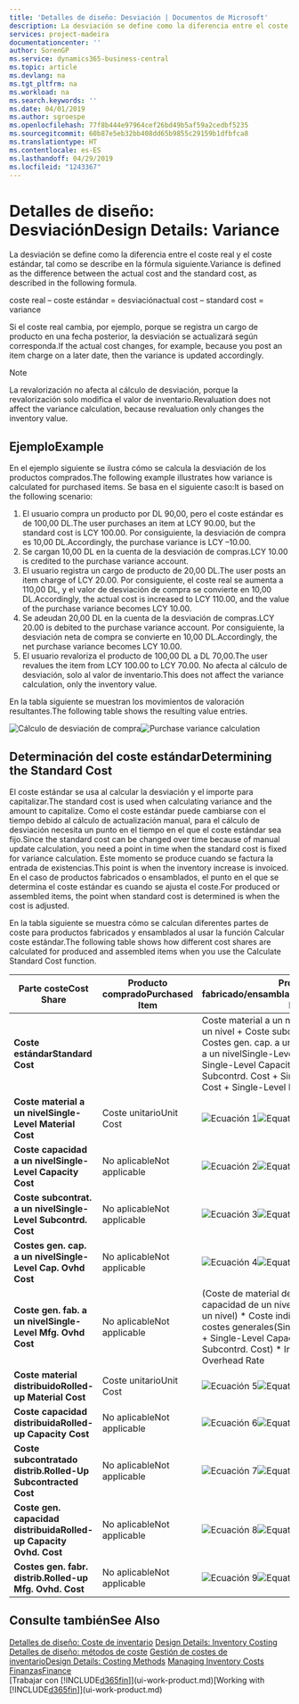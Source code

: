 ```yaml
---
title: 'Detalles de diseño: Desviación | Documentos de Microsoft'
description: La desviación se define como la diferencia entre el coste real y el coste estándar, tal como se describe en la fórmula siguiente.
services: project-madeira
documentationcenter: ''
author: SorenGP
ms.service: dynamics365-business-central
ms.topic: article
ms.devlang: na
ms.tgt_pltfrm: na
ms.workload: na
ms.search.keywords: ''
ms.date: 04/01/2019
ms.author: sgroespe
ms.openlocfilehash: 77f8b444e97964cef26bd49b5af59a2cedbf5235
ms.sourcegitcommit: 60b87e5eb32bb408dd65b9855c29159b1dfbfca8
ms.translationtype: HT
ms.contentlocale: es-ES
ms.lasthandoff: 04/29/2019
ms.locfileid: "1243367"
---
```

# <a name="design-details-variance"></a><span data-ttu-id="f72c0-103">Detalles de diseño: Desviación</span><span class="sxs-lookup"><span data-stu-id="f72c0-103">Design Details: Variance</span></span>
<span data-ttu-id="f72c0-104">La desviación se define como la diferencia entre el coste real y el coste estándar, tal como se describe en la fórmula siguiente.</span><span class="sxs-lookup"><span data-stu-id="f72c0-104">Variance is defined as the difference between the actual cost and the standard cost, as described in the following formula.</span></span>  

 <span data-ttu-id="f72c0-105">coste real – coste estándar = desviación</span><span class="sxs-lookup"><span data-stu-id="f72c0-105">actual cost – standard cost = variance</span></span>  

 <span data-ttu-id="f72c0-106">Si el coste real cambia, por ejemplo, porque se registra un cargo de producto en una fecha posterior, la desviación se actualizará según corresponda.</span><span class="sxs-lookup"><span data-stu-id="f72c0-106">If the actual cost changes, for example, because you post an item charge on a later date, then the variance is updated accordingly.</span></span>  

> [!NOTE]  
>  <span data-ttu-id="f72c0-107">La revalorización no afecta al cálculo de desviación, porque la revalorización solo modifica el valor de inventario.</span><span class="sxs-lookup"><span data-stu-id="f72c0-107">Revaluation does not affect the variance calculation, because revaluation only changes the inventory value.</span></span>  

## <a name="example"></a><span data-ttu-id="f72c0-108">Ejemplo</span><span class="sxs-lookup"><span data-stu-id="f72c0-108">Example</span></span>  
 <span data-ttu-id="f72c0-109">En el ejemplo siguiente se ilustra cómo se calcula la desviación de los productos comprados.</span><span class="sxs-lookup"><span data-stu-id="f72c0-109">The following example illustrates how variance is calculated for purchased items.</span></span> <span data-ttu-id="f72c0-110">Se basa en el siguiente caso:</span><span class="sxs-lookup"><span data-stu-id="f72c0-110">It is based on the following scenario:</span></span>  

1.  <span data-ttu-id="f72c0-111">El usuario compra un producto por DL 90,00, pero el coste estándar es de 100,00 DL.</span><span class="sxs-lookup"><span data-stu-id="f72c0-111">The user purchases an item at LCY 90.00, but the standard cost is LCY 100.00.</span></span> <span data-ttu-id="f72c0-112">Por consiguiente, la desviación de compra es 10,00 DL.</span><span class="sxs-lookup"><span data-stu-id="f72c0-112">Accordingly, the purchase variance is LCY –10.00.</span></span>  
2.  <span data-ttu-id="f72c0-113">Se cargan 10,00 DL en la cuenta de la desviación de compras.</span><span class="sxs-lookup"><span data-stu-id="f72c0-113">LCY 10.00 is credited to the purchase variance account.</span></span>  
3.  <span data-ttu-id="f72c0-114">El usuario registra un cargo de producto de 20,00 DL.</span><span class="sxs-lookup"><span data-stu-id="f72c0-114">The user posts an item charge of LCY 20.00.</span></span> <span data-ttu-id="f72c0-115">Por consiguiente, el coste real se aumenta a 110,00 DL, y el valor de desviación de compra se convierte en 10,00 DL.</span><span class="sxs-lookup"><span data-stu-id="f72c0-115">Accordingly, the actual cost is increased to LCY 110.00, and the value of the purchase variance becomes LCY 10.00.</span></span>  
4.  <span data-ttu-id="f72c0-116">Se adeudan 20,00 DL en la cuenta de la desviación de compras.</span><span class="sxs-lookup"><span data-stu-id="f72c0-116">LCY 20.00 is debited to the purchase variance account.</span></span> <span data-ttu-id="f72c0-117">Por consiguiente, la desviación neta de compra se convierte en 10,00 DL.</span><span class="sxs-lookup"><span data-stu-id="f72c0-117">Accordingly, the net purchase variance becomes LCY 10.00.</span></span>  
5.  <span data-ttu-id="f72c0-118">El usuario revaloriza el producto de 100,00 DL a DL 70,00.</span><span class="sxs-lookup"><span data-stu-id="f72c0-118">The user revalues the item from LCY 100.00 to LCY 70.00.</span></span> <span data-ttu-id="f72c0-119">No afecta al cálculo de desviación, solo al valor de inventario.</span><span class="sxs-lookup"><span data-stu-id="f72c0-119">This does not affect the variance calculation, only the inventory value.</span></span>  

 <span data-ttu-id="f72c0-120">En la tabla siguiente se muestran los movimientos de valoración resultantes.</span><span class="sxs-lookup"><span data-stu-id="f72c0-120">The following table shows the resulting value entries.</span></span>  

 <span data-ttu-id="f72c0-121">![Cálculo de desviación de compra](media/design_details_inventory_costing_11_purchase_variance.png "Cálculo de desviación de compra")</span><span class="sxs-lookup"><span data-stu-id="f72c0-121">![Purchase variance calculation](media/design_details_inventory_costing_11_purchase_variance.png "Purchase variance calculation")</span></span>  

## <a name="determining-the-standard-cost"></a><span data-ttu-id="f72c0-122">Determinación del coste estándar</span><span class="sxs-lookup"><span data-stu-id="f72c0-122">Determining the Standard Cost</span></span>  
 <span data-ttu-id="f72c0-123">El coste estándar se usa al calcular la desviación y el importe para capitalizar.</span><span class="sxs-lookup"><span data-stu-id="f72c0-123">The standard cost is used when calculating variance and the amount to capitalize.</span></span> <span data-ttu-id="f72c0-124">Como el coste estándar puede cambiarse con el tiempo debido al cálculo de actualización manual, para el cálculo de desviación necesita un punto en el tiempo en el que el coste estándar sea fijo.</span><span class="sxs-lookup"><span data-stu-id="f72c0-124">Since the standard cost can be changed over time because of manual update calculation, you need a point in time when the standard cost is fixed for variance calculation.</span></span> <span data-ttu-id="f72c0-125">Este momento se produce cuando se factura la entrada de existencias.</span><span class="sxs-lookup"><span data-stu-id="f72c0-125">This point is when the inventory increase is invoiced.</span></span> <span data-ttu-id="f72c0-126">En el caso de productos fabricados o ensamblados, el punto en el que se determina el coste estándar es cuando se ajusta el coste.</span><span class="sxs-lookup"><span data-stu-id="f72c0-126">For produced or assembled items, the point when standard cost is determined is when the cost is adjusted.</span></span>  

 <span data-ttu-id="f72c0-127">En la tabla siguiente se muestra cómo se calculan diferentes partes de coste para productos fabricados y ensamblados al usar la función Calcular coste estándar.</span><span class="sxs-lookup"><span data-stu-id="f72c0-127">The following table shows how different cost shares are calculated for produced and assembled items when you use the Calculate Standard Cost function.</span></span>  

|<span data-ttu-id="f72c0-128">Parte coste</span><span class="sxs-lookup"><span data-stu-id="f72c0-128">Cost Share</span></span>|<span data-ttu-id="f72c0-129">Producto comprado</span><span class="sxs-lookup"><span data-stu-id="f72c0-129">Purchased Item</span></span>|<span data-ttu-id="f72c0-130">Producto fabricado/ensamblado</span><span class="sxs-lookup"><span data-stu-id="f72c0-130">Produced/Assembled Item</span></span>|  
|----------------|--------------------|------------------------------|  
|<span data-ttu-id="f72c0-131">**Coste estándar**</span><span class="sxs-lookup"><span data-stu-id="f72c0-131">**Standard Cost**</span></span>||<span data-ttu-id="f72c0-132">Coste material a un nivel + Coste capacidad a un nivel + Coste subcontrat. a un nivel + Costes gen. cap. a un nivel + Coste gen. fab. a un nivel</span><span class="sxs-lookup"><span data-stu-id="f72c0-132">Single-Level Material Cost + Single-Level Capacity Cost + Single-Level Subcontrd. Cost + Single-Level Cap. Ovhd. Cost + Single-Level Mfg. Ovhd. Cost</span></span>|  
|<span data-ttu-id="f72c0-133">**Coste material a un nivel**</span><span class="sxs-lookup"><span data-stu-id="f72c0-133">**Single-Level Material Cost**</span></span>|<span data-ttu-id="f72c0-134">Coste unitario</span><span class="sxs-lookup"><span data-stu-id="f72c0-134">Unit Cost</span></span>|<span data-ttu-id="f72c0-135">![Ecuación 1](media/design_details_inventory_costing_11_equation_1.png "Ecuación 1")</span><span class="sxs-lookup"><span data-stu-id="f72c0-135">![Equation 1](media/design_details_inventory_costing_11_equation_1.png "Equation 1")</span></span>|  
|<span data-ttu-id="f72c0-136">**Coste capacidad a un nivel**</span><span class="sxs-lookup"><span data-stu-id="f72c0-136">**Single-Level Capacity Cost**</span></span>|<span data-ttu-id="f72c0-137">No aplicable</span><span class="sxs-lookup"><span data-stu-id="f72c0-137">Not applicable</span></span>|<span data-ttu-id="f72c0-138">![Ecuación 2](media/design_details_inventory_costing_11_equation_2.png "Ecuación 2")</span><span class="sxs-lookup"><span data-stu-id="f72c0-138">![Equation 2](media/design_details_inventory_costing_11_equation_2.png "Equation 2")</span></span>|  
|<span data-ttu-id="f72c0-139">**Coste subcontrat. a un nivel**</span><span class="sxs-lookup"><span data-stu-id="f72c0-139">**Single-Level Subcontrd. Cost**</span></span>|<span data-ttu-id="f72c0-140">No aplicable</span><span class="sxs-lookup"><span data-stu-id="f72c0-140">Not applicable</span></span>|<span data-ttu-id="f72c0-141">![Ecuación 3](media/design_details_inventory_costing_11_equation_3.png "Ecuación 3")</span><span class="sxs-lookup"><span data-stu-id="f72c0-141">![Equation 3](media/design_details_inventory_costing_11_equation_3.png "Equation 3")</span></span>|  
|<span data-ttu-id="f72c0-142">**Costes gen. cap. a un nivel**</span><span class="sxs-lookup"><span data-stu-id="f72c0-142">**Single-Level Cap. Ovhd Cost**</span></span>|<span data-ttu-id="f72c0-143">No aplicable</span><span class="sxs-lookup"><span data-stu-id="f72c0-143">Not applicable</span></span>|<span data-ttu-id="f72c0-144">![Ecuación 4](media/design_details_inventory_costing_11_equation_4.png "Ecuación 4")</span><span class="sxs-lookup"><span data-stu-id="f72c0-144">![Equation 4](media/design_details_inventory_costing_11_equation_4.png "Equation 4")</span></span>|  
|<span data-ttu-id="f72c0-145">**Coste gen. fab. a un nivel**</span><span class="sxs-lookup"><span data-stu-id="f72c0-145">**Single-Level Mfg. Ovhd Cost**</span></span>|<span data-ttu-id="f72c0-146">No aplicable</span><span class="sxs-lookup"><span data-stu-id="f72c0-146">Not applicable</span></span>|<span data-ttu-id="f72c0-147">(Coste de material de un nivel + Coste de capacidad de un nivel + Coste subcontr. de un nivel) \* Coste indirecto % /100 + Tasa costes generales</span><span class="sxs-lookup"><span data-stu-id="f72c0-147">(Single-Level Material Cost + Single-Level Capacity Cost + Single-Level Subcontrd. Cost) \* Indirect Cost % / 100 + Overhead Rate</span></span>|  
|<span data-ttu-id="f72c0-148">**Coste material distribuido**</span><span class="sxs-lookup"><span data-stu-id="f72c0-148">**Rolled-up Material Cost**</span></span>|<span data-ttu-id="f72c0-149">Coste unitario</span><span class="sxs-lookup"><span data-stu-id="f72c0-149">Unit Cost</span></span>|<span data-ttu-id="f72c0-150">![Ecuación 5](media/design_details_inventory_costing_11_equation_5.png "Ecuación 5")</span><span class="sxs-lookup"><span data-stu-id="f72c0-150">![Equation 5](media/design_details_inventory_costing_11_equation_5.png "Equation 5")</span></span>|  
|<span data-ttu-id="f72c0-151">**Coste capacidad distribuida**</span><span class="sxs-lookup"><span data-stu-id="f72c0-151">**Rolled-up Capacity Cost**</span></span>|<span data-ttu-id="f72c0-152">No aplicable</span><span class="sxs-lookup"><span data-stu-id="f72c0-152">Not applicable</span></span>|<span data-ttu-id="f72c0-153">![Ecuación 6](media/design_details_inventory_costing_11_equation_6.png "Ecuación 6")</span><span class="sxs-lookup"><span data-stu-id="f72c0-153">![Equation 6](media/design_details_inventory_costing_11_equation_6.png "Equation 6")</span></span>|  
|<span data-ttu-id="f72c0-154">**Coste subcontratado distrib.**</span><span class="sxs-lookup"><span data-stu-id="f72c0-154">**Rolled-Up Subcontracted Cost**</span></span>|<span data-ttu-id="f72c0-155">No aplicable</span><span class="sxs-lookup"><span data-stu-id="f72c0-155">Not applicable</span></span>|<span data-ttu-id="f72c0-156">![Ecuación 7](media/design_details_inventory_costing_11_equation_7.png "Ecuación 7")</span><span class="sxs-lookup"><span data-stu-id="f72c0-156">![Equation 7](media/design_details_inventory_costing_11_equation_7.png "Equation 7")</span></span>|  
|<span data-ttu-id="f72c0-157">**Coste gen. capacidad distribuida**</span><span class="sxs-lookup"><span data-stu-id="f72c0-157">**Rolled-up Capacity Ovhd. Cost**</span></span>|<span data-ttu-id="f72c0-158">No aplicable</span><span class="sxs-lookup"><span data-stu-id="f72c0-158">Not applicable</span></span>|<span data-ttu-id="f72c0-159">![Ecuación 8](media/design_details_inventory_costing_11_equation_8.png "Ecuación 8")</span><span class="sxs-lookup"><span data-stu-id="f72c0-159">![Equation 8](media/design_details_inventory_costing_11_equation_8.png "Equation 8")</span></span>|  
|<span data-ttu-id="f72c0-160">**Costes gen. fabr. distrib.**</span><span class="sxs-lookup"><span data-stu-id="f72c0-160">**Rolled-up Mfg. Ovhd. Cost**</span></span>|<span data-ttu-id="f72c0-161">No aplicable</span><span class="sxs-lookup"><span data-stu-id="f72c0-161">Not applicable</span></span>|<span data-ttu-id="f72c0-162">![Ecuación 9](media/design_details_inventory_costing_11_equation_9.png "Ecuación 9")</span><span class="sxs-lookup"><span data-stu-id="f72c0-162">![Equation 9](media/design_details_inventory_costing_11_equation_9.png "Equation 9")</span></span>|  

## <a name="see-also"></a><span data-ttu-id="f72c0-163">Consulte también</span><span class="sxs-lookup"><span data-stu-id="f72c0-163">See Also</span></span>  
 <span data-ttu-id="f72c0-164">[Detalles de diseño: Coste de inventario](design-details-inventory-costing.md) </span><span class="sxs-lookup"><span data-stu-id="f72c0-164">[Design Details: Inventory Costing](design-details-inventory-costing.md) </span></span>  
 <span data-ttu-id="f72c0-165">[Detalles de diseño: métodos de coste](design-details-costing-methods.md) [Gestión de costes de inventario](finance-manage-inventory-costs.md)</span><span class="sxs-lookup"><span data-stu-id="f72c0-165">[Design Details: Costing Methods](design-details-costing-methods.md) [Managing Inventory Costs](finance-manage-inventory-costs.md)</span></span>  
 [<span data-ttu-id="f72c0-166">Finanzas</span><span class="sxs-lookup"><span data-stu-id="f72c0-166">Finance</span></span>](finance.md)  
 <span data-ttu-id="f72c0-167">[Trabajar con [!INCLUDE[d365fin](includes/d365fin_md.md)]](ui-work-product.md)</span><span class="sxs-lookup"><span data-stu-id="f72c0-167">[Working with [!INCLUDE[d365fin](includes/d365fin_md.md)]](ui-work-product.md)</span></span>
